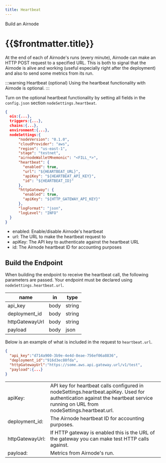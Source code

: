 ```yaml
---
title: Heartbeat
---
```

<TitleSpan>Build an Airnode</TitleSpan>
# {{$frontmatter.title}}


At the end of each of Airnode's runs (every minute), Airnode can make an HTTP POST request to a specified URL. This is both to signal that the Airnode is alive and working (useful especially right after the deployment) and also to send some metrics from its run. 

:::warning Heartbeat (optional)
Using the heartbeat functionality with Airnode is optional.
:::

Turn on the optional heartbeat functionality by setting all fields in the `config.json` section `nodeSettings.heartbeat`.

```json
{ 
  ois:{...},
  triggers:{...},
  chains:{...},
  environment:{...},
  nodeSettings:{
      "nodeVersion": "0.1.0",
      "cloudProvider": "aws",
      "region": "us-east-1",
      "stage": "testnet",
      "airnodeWalletMnemonic": "<FILL_*>",
      "heartbeat": {
        "enabled": true,
        "url": "${HEARTBEAT_URL}",
        "apiKey": "${HEARTBEAT_API_KEY}",
        "id": "${HEARTBEAT_ID}"
      },
      "httpGateway": {
        "enabled": true,
        "apiKey": "${HTTP_GATEWAY_API_KEY}"
      },
      "logFormat": "json",
      "logLevel": "INFO"
  }
}
```

- enabled: Enable/disable Airnode's heartbeat
- url: The URL to make the heartbeat request to
- apiKey: The API key to authenticate against the heartbeat URL
- id: The Airnode heartbeat ID for accounting purposes


## Build the Endpoint

When building the endpoint to receive the heartbeat call, the following parameters are passed. Your endpoint must be declared using `nodeSettings.heartbeat.url`.

|name|in|type|
|----|--|----|
|api_key|body|string|
|deployment_id|body|string|
|httpGatewayUrl|body|string|
|payload|body|json|


Below is an example of what is included in the request to `heartbeat.url`.
```json
{
  "api_key":"d714a900-3b9e-4e4d-8eae-756ef06a8836",
  "deployment_id":"916d3ec80fda",
  "httpGatewayUrl":"https://some.aws.api.gateway.url/v1/test",
  "payload":{...}
}
```

<table>
  <tr>
    <td>apiKey:</td><td>API key for heartbeat calls configured in nodeSettings.heartbeat.apiKey. Used for authentication against the heartbeat service running on URL from nodeSettings.heartbeat.url.</td>
  </tr>
  <tr>
    <td>deployment_id:</td><td>The Airnode heartbeat ID for accounting purposes.</td>
  </tr>
  <tr>
    <td>httpGatewayUrl:</td><td>If HTTP gateway is enabled this is the URL of the gateway you can make test HTTP calls against.</td>
  </tr>
  <tr>
    <td>payload:</td><td>Metrics from Airnode's run.</td>
  </tr>
</table>
